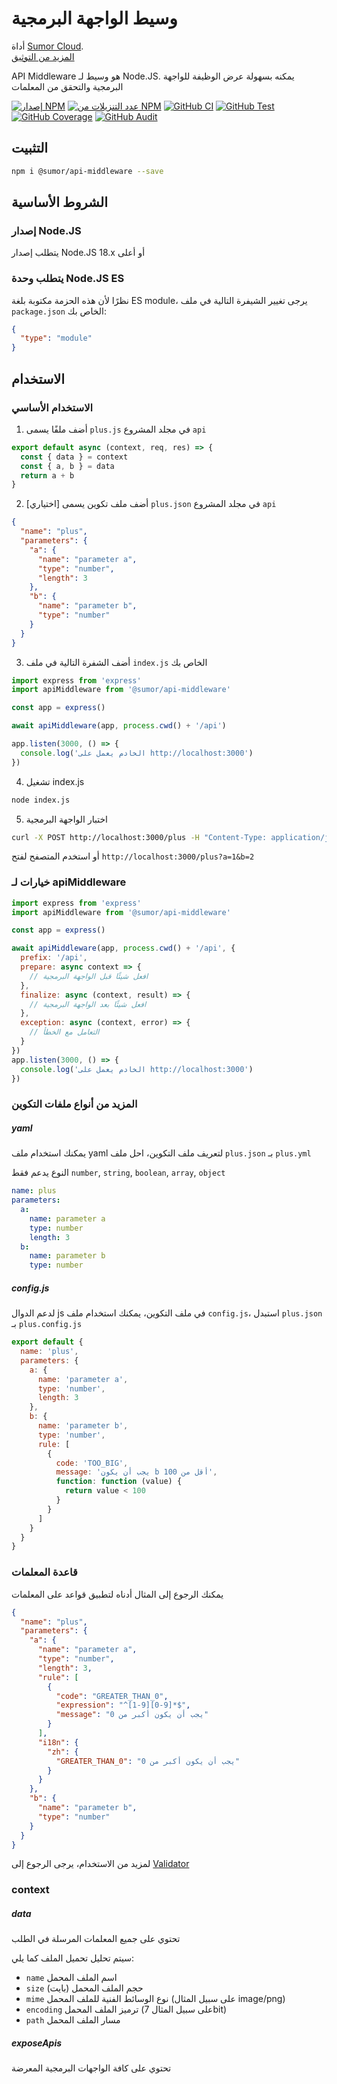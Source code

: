 # وسيط الواجهة البرمجية

أداة [Sumor Cloud](https://sumor.cloud).  
[المزيد من التوثيق](https://sumor.cloud/api-middleware)

API Middleware هو وسيط لـ Node.JS.
يمكنه بسهولة عرض الوظيفة للواجهة البرمجية والتحقق من المعلمات

[![إصدار NPM](https://img.shields.io/npm/v/@sumor/api-middleware?logo=npm&label=NPM)](https://www.npmjs.com/package/@sumor/api-middleware)
[![عدد التنزيلات من NPM](https://img.shields.io/npm/dw/@sumor/api-middleware?logo=npm&label=التنزيلات)](https://www.npmjs.com/package/@sumor/api-middleware)
[![GitHub CI](https://img.shields.io/github/actions/workflow/status/sumor-cloud/api-middleware/ci.yml?logo=github&label=CI)](https://github.com/sumor-cloud/api-middleware/actions/workflows/ci.yml)
[![GitHub Test](https://img.shields.io/github/actions/workflow/status/sumor-cloud/api-middleware/ut.yml?logo=github&label=Test)](https://github.com/sumor-cloud/api-middleware/actions/workflows/ut.yml)
[![GitHub Coverage](https://img.shields.io/github/actions/workflow/status/sumor-cloud/api-middleware/coverage.yml?logo=github&label=تغطية)](https://github.com/sumor-cloud/api-middleware/actions/workflows/coverage.yml)
[![GitHub Audit](https://img.shields.io/github/actions/workflow/status/sumor-cloud/api-middleware/audit.yml?logo=github&label=فحص)](https://github.com/sumor-cloud/api-middleware/actions/workflows/audit.yml)

## التثبيت

```bash
npm i @sumor/api-middleware --save
```

## الشروط الأساسية

### إصدار Node.JS

يتطلب إصدار Node.JS 18.x أو أعلى

### يتطلب وحدة Node.JS ES

نظرًا لأن هذه الحزمة مكتوبة بلغة ES module،
يرجى تغيير الشيفرة التالية في ملف `package.json` الخاص بك:

```json
{
  "type": "module"
}
```

## الاستخدام

### الاستخدام الأساسي

1. أضف ملفًا يسمى `plus.js` في مجلد المشروع `api`

```js
export default async (context, req, res) => {
  const { data } = context
  const { a, b } = data
  return a + b
}
```

2. [اختياري] أضف ملف تكوين يسمى `plus.json` في مجلد المشروع `api`

```json
{
  "name": "plus",
  "parameters": {
    "a": {
      "name": "parameter a",
      "type": "number",
      "length": 3
    },
    "b": {
      "name": "parameter b",
      "type": "number"
    }
  }
}
```

3. أضف الشفرة التالية في ملف `index.js` الخاص بك

```javascript
import express from 'express'
import apiMiddleware from '@sumor/api-middleware'

const app = express()

await apiMiddleware(app, process.cwd() + '/api')

app.listen(3000, () => {
  console.log('الخادم يعمل على http://localhost:3000')
})
```

4. تشغيل index.js

```bash
node index.js
```

5. اختبار الواجهة البرمجية

```bash
curl -X POST http://localhost:3000/plus -H "Content-Type: application/json" -d '{"a": 1, "b": 2}'
```

أو استخدم المتصفح لفتح `http://localhost:3000/plus?a=1&b=2`

### خيارات لـ apiMiddleware

```javascript
import express from 'express'
import apiMiddleware from '@sumor/api-middleware'

const app = express()

await apiMiddleware(app, process.cwd() + '/api', {
  prefix: '/api',
  prepare: async context => {
    // افعل شيئًا قبل الواجهة البرمجية
  },
  finalize: async (context, result) => {
    // افعل شيئًا بعد الواجهة البرمجية
  },
  exception: async (context, error) => {
    // التعامل مع الخطأ
  }
})
app.listen(3000, () => {
  console.log('الخادم يعمل على http://localhost:3000')
})
```

### المزيد من أنواع ملفات التكوين

##### yaml

يمكنك استخدام ملف yaml لتعريف ملف التكوين، احل ملف `plus.json` بـ `plus.yml`

النوع يدعم فقط `number`, `string`, `boolean`, `array`, `object`

```yaml
name: plus
parameters:
  a:
    name: parameter a
    type: number
    length: 3
  b:
    name: parameter b
    type: number
```

##### config.js

لدعم الدوال js في ملف التكوين، يمكنك استخدام ملف `config.js`، استبدل `plus.json` بـ `plus.config.js`

```javascript
export default {
  name: 'plus',
  parameters: {
    a: {
      name: 'parameter a',
      type: 'number',
      length: 3
    },
    b: {
      name: 'parameter b',
      type: 'number',
      rule: [
        {
          code: 'TOO_BIG',
          message: 'يجب أن يكون b أقل من 100',
          function: function (value) {
            return value < 100
          }
        }
      ]
    }
  }
}
```

### قاعدة المعلمات

يمكنك الرجوع إلى المثال أدناه لتطبيق قواعد على المعلمات

```json
{
  "name": "plus",
  "parameters": {
    "a": {
      "name": "parameter a",
      "type": "number",
      "length": 3,
      "rule": [
        {
          "code": "GREATER_THAN_0",
          "expression": "^[1-9][0-9]*$",
          "message": "يجب أن يكون أكبر من 0"
        }
      ],
      "i18n": {
        "zh": {
          "GREATER_THAN_0": "يجب أن يكون أكبر من 0"
        }
      }
    },
    "b": {
      "name": "parameter b",
      "type": "number"
    }
  }
}
```

لمزيد من الاستخدام، يرجى الرجوع إلى [Validator](https://sumor.cloud/validator/)

### context

##### data

تحتوي على جميع المعلمات المرسلة في الطلب

سيتم تحليل تحميل الملف كما يلي:

- `name` اسم الملف المحمل
- `size` حجم الملف المحمل (بايت)
- `mime` نوع الوسائط الفنية للملف المحمل (على سبيل المثال image/png)
- `encoding` ترميز الملف المحمل (على سبيل المثال 7bit)
- `path` مسار الملف المحمل

##### exposeApis

تحتوي على كافة الواجهات البرمجية المعرضة
